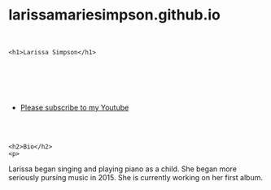 # larissamariesimpson.github.io
<!DOCTYPE html>
<html>
<head>
         <meta charset="utf-8">
        <title>Larissa Simpson</title>
</head>
 
<body>

    <h1>Larissa Simpson</h1>


    <div class="container">
        <ul class="nav">
            <li><a href="https://www.youtube.com/larissasimpson">Please subscribe to my Youtube</a></li>
          
        </ul>
    </div>

    <h2>Bio</h2>
    <p>
Larissa began singing and playing piano as a child.  She began more seriously pursing music in 2015.  She is currently working on her first album. </p>

 
    </body>
</html>

